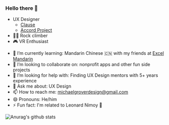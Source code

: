 ### Hello there 👋

- UX Designer
  - [Clause](http://clause.io/)
  - [Accord Project](https://accordproject.org/)
- 🧗‍♂️ Rock climber
- 🎮 VR Enthusiast
<!-- - 🔭 I’m currently working on: A startup idea called Pet People. It's a massage service where massages are inspired by the way people pet cats and dogs. Belly rubs are $100. Snoot boops are $50. Etcetera. The tagline is "Pet People. Where 'pet people' pet people" -->
- 🌱 I’m currently learning: Mandarin Chinese 🇨🇳 with my friends at [Excel Mandarin](https://www.excelmandarin.com/)
- 👯 I’m looking to collaborate on: nonprofit apps and other fun side projects
- 🤔 I’m looking for help with: Finding UX Design mentors with 5+ years experience
- 💬 Ask me about: UX Design
- 📫 How to reach me: michaelgroverdesign@gmail.com
- 😄 Pronouns: He/him
- ⚡ Fun fact: I'm related to Leonard Nimoy 🖖

![Anurag's github stats](https://github-readme-stats.vercel.app/api?username=michael-grover)
